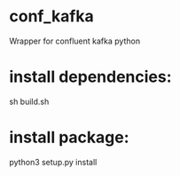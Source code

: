 # conf_kafka
Wrapper for confluent kafka python

# install dependencies:
sh build.sh

# install package:
python3 setup.py install
